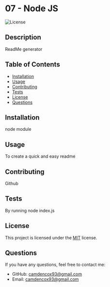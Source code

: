 # 07 - Node JS

![License](https://img.shields.io/badge/license-MIT-brightgreen)

## Description
ReadMe generator

## Table of Contents
- [Installation](#installation)
- [Usage](#usage)
- [Contributing](#contributing)
- [Tests](#tests)
- [License](#license)
- [Questions](#questions)

## Installation
node module

## Usage
To create a quick and easy readme

## Contributing
Github

## Tests
By running node index.js

## License

This project is licensed under the [MIT](https://opensource.org/licenses/MIT) license.

## Questions
If you have any questions, feel free to contact me:
- GitHub: [camdencox93@gmail.com](https://github.com/camdencox93@gmail.com)
- Email: camdencox93@gmail.com
